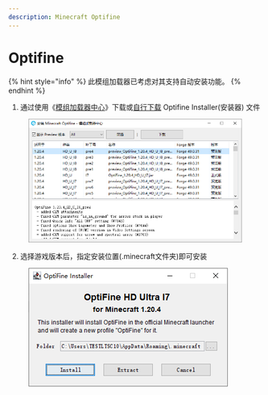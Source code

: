 ```yaml
---
description: Minecraft Optifine
---
```


# Optifine

{% hint style="info" %}
此模组加载器已考虑对其支持自动安装功能。
{% endhint %}

1. 通过使用《[模组加载器中心](https://docs.nullcraft.org/software/modloader-center)》下载或[自行下载](https://optifine.net/downloads) Optifine Installer(安装器) 文件

<figure><img src="../../../.gitbook/assets/modloader_center_minecraft_optifine.png" alt=""><figcaption></figcaption></figure>

2. 选择游戏版本后，指定安装位置(.minecraft文件夹)即可安装

<figure><img src="../../../.gitbook/assets/tutorial_install-modloader_minecraft_optifine_1.png" alt=""><figcaption></figcaption></figure>
